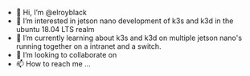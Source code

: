 - 👋 Hi, I’m @elroyblack
- 👀 I’m interested in jetson nano development of k3s and k3d in the ubuntu 18.04 LTS realm
- 🌱 I’m currently learning about k3s and k3d on multiple jetson nano's running together on a intranet and a switch.
- 💞️ I’m looking to collaborate on 
- 📫 How to reach me ...

<!---
elroyblack/elroyblack is a ✨ special ✨ repository because its `README.md` (this file) appears on your GitHub profile.
You can click the Preview link to take a look at your changes.
--->
